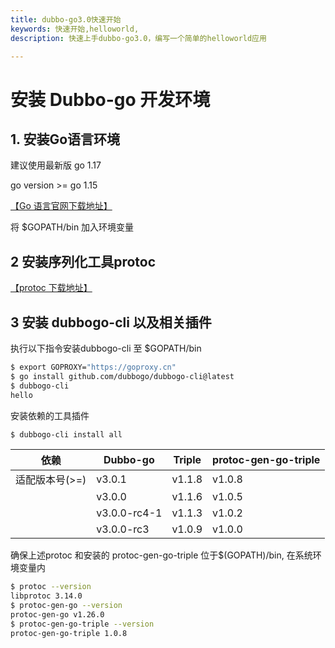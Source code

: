 ```yaml
---
title: dubbo-go3.0快速开始
keywords: 快速开始,helloworld,
description: 快速上手dubbo-go3.0，编写一个简单的helloworld应用

---
```


# 安装 Dubbo-go 开发环境

## 1. 安装Go语言环境

建议使用最新版 go 1.17

go version >= go 1.15

[【Go 语言官网下载地址】](https://golang.google.cn/)

将 $GOPATH/bin 加入环境变量

## 2 安装序列化工具protoc

[【protoc 下载地址】](https://github.com/protocolbuffers/protobuf/releases)

## 3 安装 dubbogo-cli 以及相关插件

执行以下指令安装dubbogo-cli 至 $GOPATH/bin

```bash
$ export GOPROXY="https://goproxy.cn"
$ go install github.com/dubbogo/dubbogo-cli@latest
$ dubbogo-cli 
hello
```

安装依赖的工具插件

```bash
$ dubbogo-cli install all            
```

|      依赖      | Dubbo-go     | Triple | protoc-gen-go-triple |
| :------------: | ------------ | ------ | -------------------- |
| 适配版本号(>=) | v3.0.1       | v1.1.8 | v1.0.8               |
|                | v3.0.0       | v1.1.6 | v1.0.5               |
|                | v3.0.0-rc4-1 | v1.1.3 | v1.0.2               |
|                | v3.0.0-rc3   | v1.0.9 | v1.0.0               |

确保上述protoc 和安装的 protoc-gen-go-triple 位于$(GOPATH)/bin, 在系统环境变量内

```bash
$ protoc --version
libprotoc 3.14.0
$ protoc-gen-go --version
protoc-gen-go v1.26.0
$ protoc-gen-go-triple --version
protoc-gen-go-triple 1.0.8
```

## 